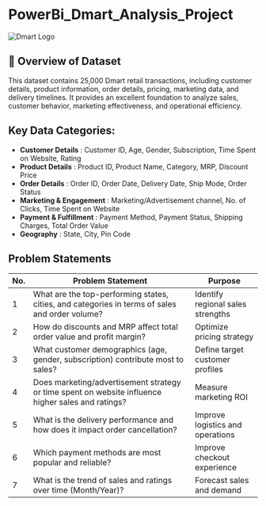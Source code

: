 # PowerBi_Dmart_Analysis_Project
![Dmart Logo](https://github.com/KumarBoste/PowerBi_Dmart_Analysis_Project/blob/main/Dmart%20Logo.png)
## 🧾 Overview of Dataset
This dataset contains 25,000 Dmart retail transactions, including customer details, product information, order details, pricing, marketing data, and delivery timelines.
It provides an excellent foundation to analyze sales, customer behavior, marketing effectiveness, and operational efficiency.

## Key Data Categories:
- **Customer Details** : Customer ID, Age, Gender, Subscription, Time Spent on Website, Rating
- **Product Details** : Product ID, Product Name, Category, MRP, Discount Price
- **Order Details** : Order ID, Order Date, Delivery Date, Ship Mode, Order Status
- **Marketing & Engagement** : Marketing/Advertisement channel, No. of Clicks, Time Spent on Website
- **Payment & Fulfillment** : Payment Method, Payment Status, Shipping Charges, Total Order Value
- **Geography** : State, City, Pin Code

## Problem Statements
| No. | Problem Statement | Purpose |
|-----|-------------------|---------|
|1|What are the top-performing states, cities, and categories in terms of sales and order volume?|Identify regional sales strengths|
|2|How do discounts and MRP affect total order value and profit margin?|Optimize pricing strategy|
|3|What customer demographics (age, gender, subscription) contribute most to sales?|Define target customer profiles|
|4|Does marketing/advertisement strategy or time spent on website influence higher sales and ratings?|Measure marketing ROI|
|5|What is the delivery performance and how does it impact order cancellation?|Improve logistics and operations|
|6|Which payment methods are most popular and reliable?|Improve checkout experience|
|7|What is the trend of sales and ratings over time (Month/Year)?|Forecast sales and demand|
